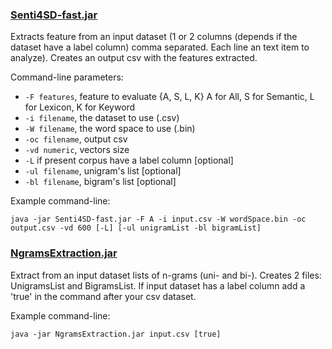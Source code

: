 ### [Senti4SD-fast.jar](https://github.com/collab-uniba/Senti4SD/blob/master/ClassificationTask/Senti4SD-fast.jar)
Extracts feature from an input dataset (1 or 2 columns (depends if the dataset have a label column) comma separated. Each line an text item to analyze). Creates an output csv with the features extracted.

Command-line parameters:
 
 * ```-F features```, feature to evaluate {A, S, L, K} A for All, S for Semantic, L for Lexicon, K for Keyword
 * ```-i filename```, the dataset to use (.csv)
 * ```-W filename```, the word space to use (.bin)
 * ```-oc filename```, output csv 
 * ```-vd numeric```, vectors size
 * ```-L``` if present corpus have a label column [optional]
 * ```-ul filename```, unigram's list [optional]
 * ```-bl filename```, bigram's list [optional]
 
 Example command-line:
```
java -jar Senti4SD-fast.jar -F A -i input.csv -W wordSpace.bin -oc output.csv -vd 600 [-L] [-ul unigramList -bl bigramList] 
```
### [NgramsExtraction.jar](https://github.com/collab-uniba/Senti4SD/blob/master/ClassificationTask/NgramsExtraction.jar)
Extract from an input dataset lists of n-grams (uni- and bi-). Creates 2 files: UnigramsList and BigramsList.
If input dataset has a label column add a 'true' in the command after your csv dataset.

Example command-line:
```
java -jar NgramsExtraction.jar input.csv [true]
```
